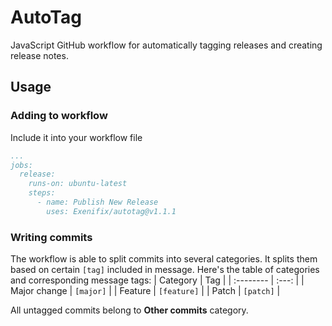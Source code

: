 # AutoTag
JavaScript GitHub workflow for automatically tagging releases and creating release notes.

## Usage
### Adding to workflow
Include it into your workflow file
```yaml
...
jobs:
  release:
    runs-on: ubuntu-latest
    steps:
      - name: Publish New Release
        uses: Exenifix/autotag@v1.1.1
```

### Writing commits
The workflow is able to split commits into several categories. It splits them based on certain `[tag]` included in message. Here's the table of categories and corresponding message tags:
| Category | Tag |
| :-------- | :---: |
| Major change | `[major]` |
| Feature | `[feature]` |
| Patch | `[patch]` |

All untagged commits belong to **Other commits** category.
